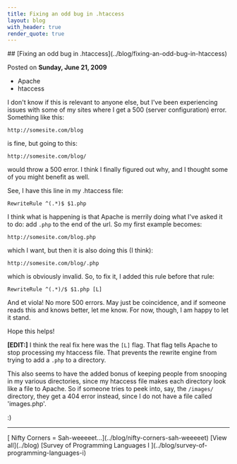 ```yaml
---
title: Fixing an odd bug in .htaccess
layout: blog
with_header: true
render_quote: true
---
```


<div class="post-title" markdown="1">
## [Fixing an odd bug in .htaccess](../blog/fixing-an-odd-bug-in-htaccess)

Posted on **Sunday, June 21, 2009**
</div>

<ul class="post-tags-list">
<li><span class="badge badge-success p-2">Apache</span></li>
<li><span class="badge badge-success p-2">htaccess</span></li>
</ul>

I don't know if this is relevant to anyone else, but I've been experiencing issues with some of my sites where I get a 500 (server configuration) error. Something like this:

```
http://somesite.com/blog
```

is fine, but going to this:

```
http://somesite.com/blog/
```

would throw a 500 error. I think I finally figured out why, and I thought some of you might benefit as well.

See, I have this line in my .htaccess file:

```apacheconf
RewriteRule ^(.*)$ $1.php
```

I think what is happening is that Apache is merrily doing what I've asked it to do: add `.php` to the end of the url. So my first example becomes:

```
http://somesite.com/blog.php
```

which I want, but then it is also doing this (I think):

```
http://somesite.com/blog/.php
```

which is obviously invalid. So, to fix it, I added this rule before that rule:

```apacheconf
RewriteRule ^(.*)/$ $1.php [L]
```

And et viola! No more 500 errors. May just be coincidence, and if someone reads this and knows better, let me know. For now, though, I am happy to let it stand.

Hope this helps!

**[EDIT:]** I think the real fix here was the `[L]` flag. That flag tells Apache to stop processing my htaccess file. That prevents the rewrite engine from trying to add a `.php` to a directory.

This also seems to have the added bonus of keeping people from snooping in my various directories, since my htaccess file makes each directory look like a file to Apache. So if someone tries to peek into, say, the `/images/` directory, they get a 404 error instead, since I do not have a file called 'images.php'.

:)

---

<div class="blog-pager" markdown="1">
[<i class="fas fa-chevron-left"></i> Nifty Corners = Sah-weeeeet...](../blog/nifty-corners-sah-weeeeet)
[View all](../blog)
[Survey of Programming Languages I <i class="fas fa-chevron-right"></i>](../blog/survey-of-programming-languages-i)
</div>

